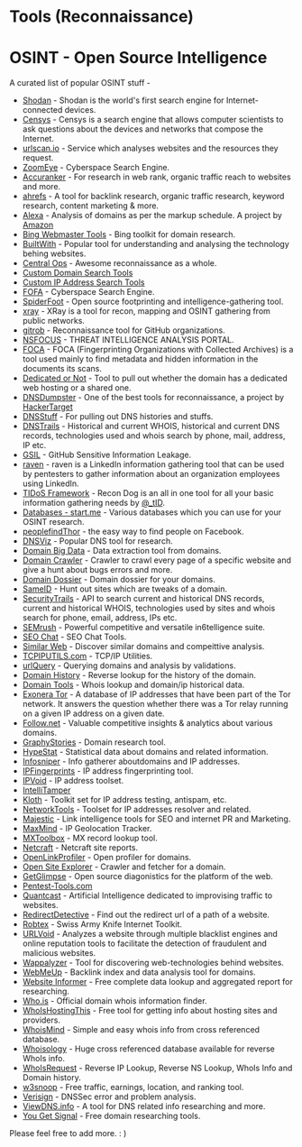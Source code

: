 # Tools (Reconnaissance)

# OSINT - Open Source Intelligence
A curated list of popular OSINT stuff -

- [Shodan](https://www.shodan.io/) - Shodan is the world's first search engine for Internet-connected devices.
- [Censys](https://censys.io/) - Censys is a search engine that allows computer scientists to ask questions about the devices and networks that compose the Internet.
- [urlscan.io](https://urlscan.io/) - Service which analyses websites and the resources they request.
- [ZoomEye](https://www.zoomeye.org/) - Cyberspace Search Engine.
- [Accuranker](https://www.accuranker.com) - For research in web rank, organic traffic reach to websites and more.
- [ahrefs](https://ahrefs.com) - A tool for backlink research, organic traffic research, keyword research, content marketing & more.
- [Alexa](http://www.alexa.com) - Analysis of domains as per the markup schedule. A project by [Amazon](https://amazon.com)
- [Bing Webmaster Tools](http://www.bing.com/toolbox/webmaster) - Bing toolkit for domain research.
- [BuiltWith](http://builtwith.com) - Popular tool for understanding and analysing the technology behing websites.
- [Central Ops](http://centralops.net) - Awesome reconnaissance as a whole.
- [Custom Domain Search Tools](https://inteltechniques.com/osint/menu.domain.html)
- [Custom IP Address Search Tools](https://inteltechniques.com/osint/menu.ip.html)
- [FOFA](https://fofa.so/?locale=en) - Cyberspace Search Engine.
- [SpiderFoot](http://www.spiderfoot.net/) - Open source footprinting and intelligence-gathering tool.
- [xray](https://github.com/evilsocket/xray) - XRay is a tool for recon, mapping and OSINT gathering from public networks.
- [gitrob](https://github.com/michenriksen/Gitrob) - Reconnaissance tool for GitHub organizations.
- [NSFOCUS](https://nti.nsfocus.com/) - THREAT INTELLIGENCE ANALYSIS PORTAL.
- [FOCA](https://github.com/ElevenPaths/FOCA) - FOCA (Fingerprinting Organizations with Collected Archives) is a tool used mainly to find metadata and hidden information in the documents its scans.
- [Dedicated or Not](http://dedicatedornot.com) - Tool to pull out whether the domain has a dedicated web hosting or a shared one.
- [DNSDumpster](https://dnsdumpster.com) - One of the best tools for reconnaissance, a project by [HackerTarget](http://hackertarget.com)
- [DNSStuff](http://www.dnsstuff.com) - For pulling out DNS histories and stuffs.
- [DNSTrails](http://dnstrails.com) - Historical and current WHOIS, historical and current DNS records, technologies used and whois search by phone, mail, address, IP etc.
- [GSIL](https://github.com/FeeiCN/GSIL) - GitHub Sensitive Information Leakage.
- [raven](https://github.com/0x09AL/raven) - raven is a LinkedIn information gathering tool that can be used by pentesters to gather information about an organization employees using LinkedIn.
- [TIDoS Framework](https://github.com/the-Infected-Drake/TIDoS-Framework) - Recon Dog is an all in one tool for all your basic information gathering needs by [@_tID](https://github.com/the-Infected-Drake).
- [Databases - start.me](https://start.me/p/QRENnO/databases) - Various databases which you can use for your OSINT research.
- [peoplefindThor](https://peoplefindthor.dk/) - the easy way to find people on Facebook.
- [DNSViz](http://dnsviz.net) - Popular DNS tool for research.
- [Domain Big Data](http://domainbigdata.com) - Data extraction tool from domains.
- [Domain Crawler](http://www.domaincrawler.com) - Crawler to crawl every page of a specific website and give a hunt about bugs errors and more.
- [Domain Dossier](http://centralops.net/co/DomainDossier.aspx) - Domain dossier for your domains.
- [SameID](http://sameid.net) - Hunt out sites which are tweaks of a domain.
- [SecurityTrails](https://securitytrails.com) - API to search current and historical DNS records, current and historical WHOIS, technologies used by sites and whois search for phone, email, address, IPs etc.
- [SEMrush](https://www.semrush.com) - Powerful competitive and versatile in6telligence suite.
- [SEO Chat](http://tools.seochat.com) - SEO Chat Tools.
- [Similar Web](https://www.similarweb.com) - Discover similar domains and compeittive analysis.
- [TCPIPUTILS.com](http://www.tcpiputils.com) - TCP/IP Utilities.
- [urlQuery](http://urlquery.net) - Querying domains and analysis by validations.
- [Domain History](http://www.domainhistory.net) - Reverse lookup for the history of the domain.
- [Domain Tools](http://whois.domaintools.com) - Whois lookup and domain/ip historical data.
- [Exonera Tor](https://exonerator.torproject.org) - A database of IP addresses that have been part of the Tor network. It answers the question whether there was a Tor relay running on a given IP address on a given date.
- [Follow.net](http://follow.net) - Valuable competitive insights & analytics about various domains.
- [GraphyStories](http://app.graphystories.com) - Domain research tool.
- [HypeStat](https://www.hypestat.com) - Statistical data about domains and related information.
- [Infosniper](http://www.infosniper.net) - Info gatherer aboutdomains and IP addresses.
- [IPFingerprints](http://www.ipfingerprints.com) - IP address fingerprinting tool.
- [IPVoid](http://www.ipvoid.com) - IP address toolset.
- [IntelliTamper](http://www.softpedia.com/get/Internet/Other-Internet-Related/IntelliTamper.shtml)
- [Kloth](http://www.kloth.net/services) - Toolkit set for IP address testing, antispam, etc.
- [NetworkTools](http://network-tools.com) - Toolset for IP addresses resolver and related.
- [Majestic](https://majestic.com) - Link intelligence tools for SEO and internet PR and Marketing.
- [MaxMind](https://www.maxmind.com) - IP Geolocation Tracker.
- [MXToolbox](http://origin.mxtoolbox.com) - MX record lookup tool.
- [Netcraft](http://toolbar.netcraft.com/site_report?url=undefined#last_reboot) - Netcraft site reports.
- [OpenLinkProfiler](http://www.openlinkprofiler.org/ratelimit/domain.com) - Open profiler for domains.
- [Open Site Explorer](https://moz.com/researchtools/ose) - Crawler and fetcher for a domain.
- [GetGlimpse](http://www.getglimpse.com) - Open source diagonistics for the platform of the web.  
- [Pentest-Tools.com](https://pentest-tools.com/information-gathering/google-hacking)
- [Quantcast](https://www.quantcast.com) - Artificial Intelligence dedicated to improvising traffic to websites.
- [RedirectDetective](http://redirectdetective.com) - Find out the redirect url of a path of a website.
- [Robtex](https://www.robtex.com) - Swiss Army Knife Internet Toolkit.
- [URLVoid](http://www.urlvoid.com) - Analyzes a website through multiple blacklist engines and online reputation tools to facilitate the detection of fraudulent and malicious websites.
- [Wappalyzer](https://wappalyzer.com) - Tool for discovering web-technologies behind websites.
- [WebMeUp](http://webmeup.com) - Backlink index and data analysis tool for domains.
- [Website Informer](http://website.informer.com) - Free complete data lookup and aggregated report for researching.
- [Who.is](https://who.is/) - Official domain whois information finder.
- [WhoIsHostingThis](http://www.whoishostingthis.com) - Free tool for getting info about hosting sites and providers.
- [WhoisMind](http://www.whoismind.com) - Simple and easy whois info from cross referenced database.
- [Whoisology](https://whoisology.com) - Huge cross referenced database available for reverse WhoIs info.
- [WhoIsRequest](http://whoisrequest.com) - Reverse IP Lookup, Reverse NS Lookup, WhoIs Info and Domain history.
- [w3snoop](http://webboar.com.w3snoop.com) - Free traffic, earnings, location, and ranking tool.
- [Verisign](http://dnssec-debugger.verisignlabs.com) - DNSSec error and problem analysis.
- [ViewDNS.info](http://viewdns.info) - A tool for DNS related info researching and more.
- [You Get Signal](http://www.yougetsignal.com) - Free domain researching tools.

Please feel free to add more.  : )

